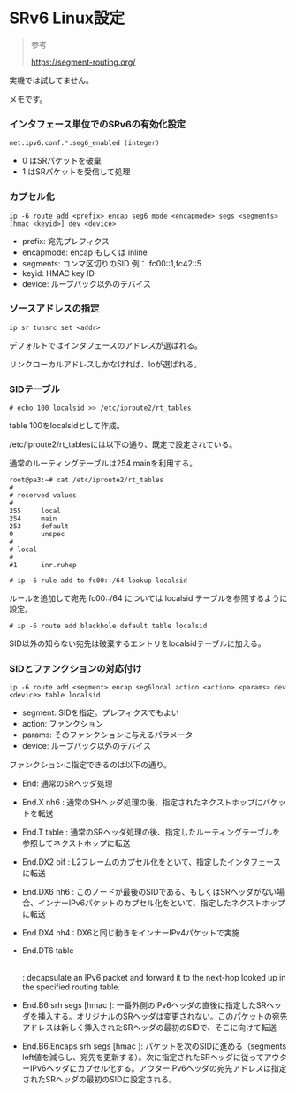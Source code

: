# SRv6 Linux設定

> 参考
>
> https://segment-routing.org/


実機では試してません。

メモです。

### インタフェース単位でのSRv6の有効化設定

```
net.ipv6.conf.*.seg6_enabled (integer)
```

- 0 はSRパケットを破棄
- 1 はSRパケットを受信して処理


### カプセル化

```
ip -6 route add <prefix> encap seg6 mode <encapmode> segs <segments> [hmac <keyid>] dev <device>
```

- prefix: 宛先プレフィクス
- encapmode: encap もしくは inline
- segments: コンマ区切りのSID 例： fc00::1,fc42::5
- keyid: HMAC key ID
- device: ループバック以外のデバイス

### ソースアドレスの指定

```
ip sr tunsrc set <addr>
```

デフォルトではインタフェースのアドレスが選ばれる。

リンクローカルアドレスしかなければ、loが選ばれる。


### SIDテーブル

```
# echo 100 localsid >> /etc/iproute2/rt_tables
```

table 100をlocalsidとして作成。

/etc/iproute2/rt_tablesには以下の通り、既定で設定されている。

通常のルーティングテーブルは254 mainを利用する。

```
root@pe3:~# cat /etc/iproute2/rt_tables
#
# reserved values
#
255     local
254     main
253     default
0       unspec
#
# local
#
#1      inr.ruhep
```

```
# ip -6 rule add to fc00::/64 lookup localsid
```

ルールを追加して宛先 fc00::/64 については localsid テーブルを参照するように設定。

```
# ip -6 route add blackhole default table localsid
```

SID以外の知らない宛先は破棄するエントリをlocalsidテーブルに加える。



### SIDとファンクションの対応付け

```
ip -6 route add <segment> encap seg6local action <action> <params> dev <device> table localsid
```

- segment: SIDを指定。プレフィクスでもよい
- action: ファンクション
- params: そのファンクションに与えるパラメータ
- device: ループバック以外のデバイス

ファンクションに指定できるのは以下の通り。

- End: 通常のSRヘッダ処理

- End.X nh6 <nexthop>: 通常のSHヘッダ処理の後、指定されたネクストホップにパケットを転送

- End.T table <table>: 通常のSRヘッダ処理の後、指定したルーティングテーブルを参照してネクストホップに転送

- End.DX2 oif <interface>: L2フレームのカプセル化をといて、指定したインタフェースに転送

- End.DX6 nh6 <nexthop>: このノードが最後のSIDである、もしくはSRヘッダがない場合、インナーIPv6パケットのカプセル化をといて、指定したネクストホップに転送

- End.DX4 nh4 <nexthop>: DX6と同じ動きをインナーIPv4パケットで実施

- End.DT6 table <table>: decapsulate an IPv6 packet and forward it to the next-hop looked up in the specified routing table.

- End.B6 srh segs <segments> [hmac <keyid>]: 一番外側のIPv6ヘッダの直後に指定したSRヘッダを挿入する。オリジナルのSRヘッダは変更されない。このパケットの宛先アドレスは新しく挿入されたSRヘッダの最初のSIDで、そこに向けて転送

- End.B6.Encaps srh segs <segments> [hmac <keyid>]: パケットを次のSIDに進める（segments left値を減らし、宛先を更新する）。次に指定されたSRヘッダに従ってアウターIPv6ヘッダにカプセル化する。アウターIPv6ヘッダの宛先アドレスは指定されたSRヘッダの最初のSIDに設定される。
